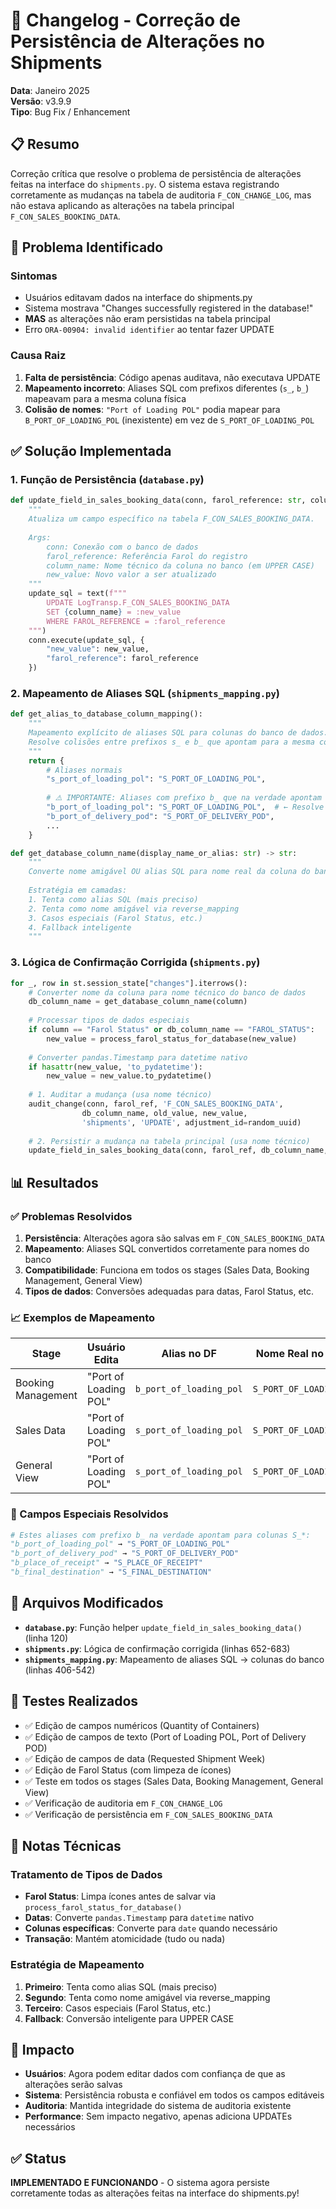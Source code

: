 # 🔧 Changelog - Correção de Persistência de Alterações no Shipments

**Data**: Janeiro 2025  
**Versão**: v3.9.9  
**Tipo**: Bug Fix / Enhancement  

## 📋 Resumo

Correção crítica que resolve o problema de persistência de alterações feitas na interface do `shipments.py`. O sistema estava registrando corretamente as mudanças na tabela de auditoria `F_CON_CHANGE_LOG`, mas não estava aplicando as alterações na tabela principal `F_CON_SALES_BOOKING_DATA`.

## 🐛 Problema Identificado

### Sintomas
- Usuários editavam dados na interface do shipments.py
- Sistema mostrava "Changes successfully registered in the database!"
- **MAS** as alterações não eram persistidas na tabela principal
- Erro `ORA-00904: invalid identifier` ao tentar fazer UPDATE

### Causa Raiz
1. **Falta de persistência**: Código apenas auditava, não executava UPDATE
2. **Mapeamento incorreto**: Aliases SQL com prefixos diferentes (`s_`, `b_`) mapeavam para a mesma coluna física
3. **Colisão de nomes**: `"Port of Loading POL"` podia mapear para `B_PORT_OF_LOADING_POL` (inexistente) em vez de `S_PORT_OF_LOADING_POL`

## ✅ Solução Implementada

### 1. Função de Persistência (`database.py`)

```python
def update_field_in_sales_booking_data(conn, farol_reference: str, column_name: str, new_value):
    """
    Atualiza um campo específico na tabela F_CON_SALES_BOOKING_DATA.
    
    Args:
        conn: Conexão com o banco de dados
        farol_reference: Referência Farol do registro
        column_name: Nome técnico da coluna no banco (em UPPER CASE)
        new_value: Novo valor a ser atualizado
    """
    update_sql = text(f"""
        UPDATE LogTransp.F_CON_SALES_BOOKING_DATA
        SET {column_name} = :new_value
        WHERE FAROL_REFERENCE = :farol_reference
    """)
    conn.execute(update_sql, {
        "new_value": new_value,
        "farol_reference": farol_reference
    })
```

### 2. Mapeamento de Aliases SQL (`shipments_mapping.py`)

```python
def get_alias_to_database_column_mapping():
    """
    Mapeamento explícito de aliases SQL para colunas do banco de dados.
    Resolve colisões entre prefixos s_ e b_ que apontam para a mesma coluna física.
    """
    return {
        # Aliases normais
        "s_port_of_loading_pol": "S_PORT_OF_LOADING_POL",
        
        # ⚠️ IMPORTANTE: Aliases com prefixo b_ que na verdade apontam para colunas S_*
        "b_port_of_loading_pol": "S_PORT_OF_LOADING_POL",  # ← Resolve o problema!
        "b_port_of_delivery_pod": "S_PORT_OF_DELIVERY_POD",
        ...
    }

def get_database_column_name(display_name_or_alias: str) -> str:
    """
    Converte nome amigável OU alias SQL para nome real da coluna do banco.
    
    Estratégia em camadas:
    1. Tenta como alias SQL (mais preciso)
    2. Tenta como nome amigável via reverse_mapping
    3. Casos especiais (Farol Status, etc.)
    4. Fallback inteligente
    """
```

### 3. Lógica de Confirmação Corrigida (`shipments.py`)

```python
for _, row in st.session_state["changes"].iterrows():
    # Converter nome da coluna para nome técnico do banco de dados
    db_column_name = get_database_column_name(column)
    
    # Processar tipos de dados especiais
    if column == "Farol Status" or db_column_name == "FAROL_STATUS":
        new_value = process_farol_status_for_database(new_value)
    
    # Converter pandas.Timestamp para datetime nativo
    if hasattr(new_value, 'to_pydatetime'):
        new_value = new_value.to_pydatetime()
    
    # 1. Auditar a mudança (usa nome técnico)
    audit_change(conn, farol_ref, 'F_CON_SALES_BOOKING_DATA', 
                db_column_name, old_value, new_value, 
                'shipments', 'UPDATE', adjustment_id=random_uuid)
    
    # 2. Persistir a mudança na tabela principal (usa nome técnico)
    update_field_in_sales_booking_data(conn, farol_ref, db_column_name, new_value)
```

## 📊 Resultados

### ✅ Problemas Resolvidos

1. **Persistência**: Alterações agora são salvas em `F_CON_SALES_BOOKING_DATA`
2. **Mapeamento**: Aliases SQL convertidos corretamente para nomes do banco
3. **Compatibilidade**: Funciona em todos os stages (Sales Data, Booking Management, General View)
4. **Tipos de dados**: Conversões adequadas para datas, Farol Status, etc.

### 📈 Exemplos de Mapeamento

| Stage | Usuário Edita | Alias no DF | Nome Real no Banco | Resultado |
|-------|--------------|-------------|-------------------|-----------|
| Booking Management | "Port of Loading POL" | `b_port_of_loading_pol` | `S_PORT_OF_LOADING_POL` | ✅ UPDATE correto! |
| Sales Data | "Port of Loading POL" | `s_port_of_loading_pol` | `S_PORT_OF_LOADING_POL` | ✅ UPDATE correto! |
| General View | "Port of Loading POL" | `s_port_of_loading_pol` | `S_PORT_OF_LOADING_POL` | ✅ UPDATE correto! |

### 🎯 Campos Especiais Resolvidos

```python
# Estes aliases com prefixo b_ na verdade apontam para colunas S_*:
"b_port_of_loading_pol" → "S_PORT_OF_LOADING_POL"
"b_port_of_delivery_pod" → "S_PORT_OF_DELIVERY_POD"
"b_place_of_receipt" → "S_PLACE_OF_RECEIPT"
"b_final_destination" → "S_FINAL_DESTINATION"
```

## 🔧 Arquivos Modificados

- **`database.py`**: Função helper `update_field_in_sales_booking_data()` (linha 120)
- **`shipments.py`**: Lógica de confirmação corrigida (linhas 652-683)
- **`shipments_mapping.py`**: Mapeamento de aliases SQL → colunas do banco (linhas 406-542)

## 🧪 Testes Realizados

- ✅ Edição de campos numéricos (Quantity of Containers)
- ✅ Edição de campos de texto (Port of Loading POL, Port of Delivery POD)
- ✅ Edição de campos de data (Requested Shipment Week)
- ✅ Edição de Farol Status (com limpeza de ícones)
- ✅ Teste em todos os stages (Sales Data, Booking Management, General View)
- ✅ Verificação de auditoria em `F_CON_CHANGE_LOG`
- ✅ Verificação de persistência em `F_CON_SALES_BOOKING_DATA`

## 📝 Notas Técnicas

### Tratamento de Tipos de Dados
- **Farol Status**: Limpa ícones antes de salvar via `process_farol_status_for_database()`
- **Datas**: Converte `pandas.Timestamp` para `datetime` nativo
- **Colunas específicas**: Converte para `date` quando necessário
- **Transação**: Mantém atomicidade (tudo ou nada)

### Estratégia de Mapeamento
1. **Primeiro**: Tenta como alias SQL (mais preciso)
2. **Segundo**: Tenta como nome amigável via reverse_mapping
3. **Terceiro**: Casos especiais (Farol Status, etc.)
4. **Fallback**: Conversão inteligente para UPPER CASE

## 🚀 Impacto

- **Usuários**: Agora podem editar dados com confiança de que as alterações serão salvas
- **Sistema**: Persistência robusta e confiável em todos os campos editáveis
- **Auditoria**: Mantida integridade do sistema de auditoria existente
- **Performance**: Sem impacto negativo, apenas adiciona UPDATEs necessários

## ✅ Status

**IMPLEMENTADO E FUNCIONANDO** - O sistema agora persiste corretamente todas as alterações feitas na interface do shipments.py!
